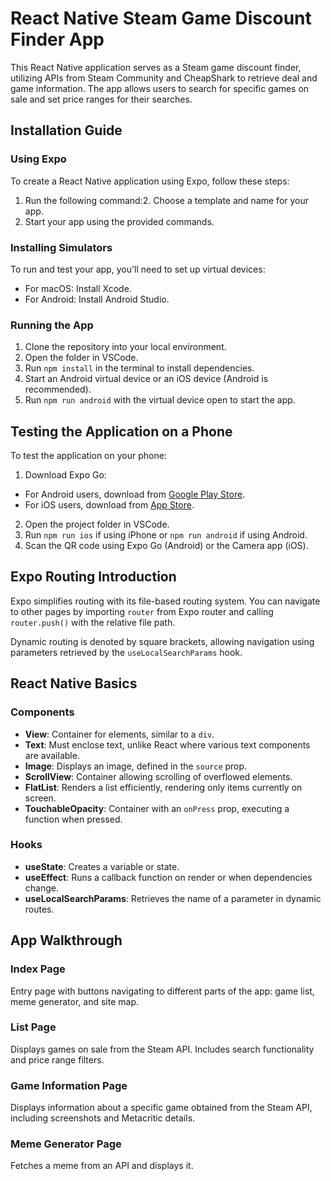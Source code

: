 # React Native Steam Game Discount Finder App

This React Native application serves as a Steam game discount finder, utilizing APIs from Steam Community and CheapShark to retrieve deal and game information. The app allows users to search for specific games on sale and set price ranges for their searches.

## Installation Guide

### Using Expo

To create a React Native application using Expo, follow these steps:

1. Run the following command:2. Choose a template and name for your app.
3. Start your app using the provided commands.

### Installing Simulators

To run and test your app, you'll need to set up virtual devices:

- For macOS: Install Xcode.
- For Android: Install Android Studio.

### Running the App

1. Clone the repository into your local environment.
2. Open the folder in VSCode.
3. Run `npm install` in the terminal to install dependencies.
4. Start an Android virtual device or an iOS device (Android is recommended).
5. Run `npm run android` with the virtual device open to start the app.

## Testing the Application on a Phone

To test the application on your phone:

1. Download Expo Go:
- For Android users, download from [Google Play Store](https://play.google.com/store/apps/details?id=host.exp.exponent&hl=en&gl=US).
- For iOS users, download from [App Store](https://apps.apple.com/us/app/expo-go/id982107779).
2. Open the project folder in VSCode.
3. Run `npm run ios` if using iPhone or `npm run android` if using Android.
4. Scan the QR code using Expo Go (Android) or the Camera app (iOS).

## Expo Routing Introduction

Expo simplifies routing with its file-based routing system. You can navigate to other pages by importing `router` from Expo router and calling `router.push()` with the relative file path.

Dynamic routing is denoted by square brackets, allowing navigation using parameters retrieved by the `useLocalSearchParams` hook.

## React Native Basics

### Components

- **View**: Container for elements, similar to a `div`.
- **Text**: Must enclose text, unlike React where various text components are available.
- **Image**: Displays an image, defined in the `source` prop.
- **ScrollView**: Container allowing scrolling of overflowed elements.
- **FlatList**: Renders a list efficiently, rendering only items currently on screen.
- **TouchableOpacity**: Container with an `onPress` prop, executing a function when pressed.

### Hooks

- **useState**: Creates a variable or state.
- **useEffect**: Runs a callback function on render or when dependencies change.
- **useLocalSearchParams**: Retrieves the name of a parameter in dynamic routes.

## App Walkthrough

### Index Page

Entry page with buttons navigating to different parts of the app: game list, meme generator, and site map.

### List Page

Displays games on sale from the Steam API. Includes search functionality and price range filters.

### Game Information Page

Displays information about a specific game obtained from the Steam API, including screenshots and Metacritic details.

### Meme Generator Page

Fetches a meme from an API and displays it.

